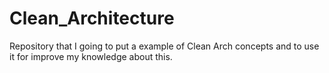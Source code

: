 # Clean_Architecture
Repository that I going to put a example of Clean Arch concepts and to use it for improve my knowledge about this.
